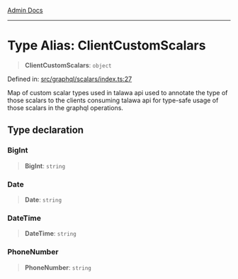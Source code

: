 [Admin Docs](/)

***

# Type Alias: ClientCustomScalars

> **ClientCustomScalars**: `object`

Defined in: [src/graphql/scalars/index.ts:27](https://github.com/PalisadoesFoundation/talawa-api/blob/5c2e90552414053c7e52a1a2621c3724f43bf6ad/src/graphql/scalars/index.ts#L27)

Map of custom scalar types used in talawa api used to annotate the type of those scalars to the clients consuming talawa api for type-safe usage of those scalars in the graphql operations.

## Type declaration

### BigInt

> **BigInt**: `string`

### Date

> **Date**: `string`

### DateTime

> **DateTime**: `string`

### PhoneNumber

> **PhoneNumber**: `string`
